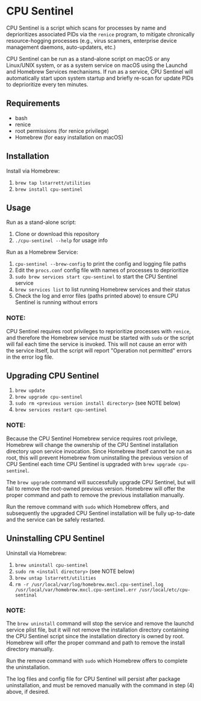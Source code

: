 # CPU Sentinel
CPU Sentinel is a script which scans for processes by name and deprioritizes
associated PIDs via the `renice` program, to mitigate chronically
resource-hogging processes (e.g., virus scanners, enterprise device management
daemons, auto-updaters, etc.)

CPU Sentinel can be run as a stand-alone script on macOS or any Linux/UNIX
system, or as a system service on macOS using the Launchd and Homebrew Services
mechanisms.  If run as a service, CPU Sentinel will automatically start upon
system startup and briefly re-scan for update PIDs to deprioritize every ten
minutes.


## Requirements
* bash
* renice
* root permissions (for renice privilege)
* Homebrew (for easy installation on macOS)


## Installation
Install via Homebrew:
1. `brew tap lstarrett/utilities`
2. `brew install cpu-sentinel`


## Usage
Run as a stand-alone script:
1. Clone or download this repository
2. `./cpu-sentinel --help` for usage info

Run as a Homebrew Service:
1. `cpu-sentinel --brew-config` to print the config and logging file paths
2. Edit the `procs.conf` config file with names of processes to deprioritize
3. `sudo brew services start cpu-sentinel` to start the CPU Sentinel service
4. `brew services list` to list running Homebrew services and their status
5. Check the log and error files (paths printed above) to ensure CPU Sentinel
   is running without errors

### NOTE:
CPU Sentinel requires root privileges to reprioritize processes with `renice`,
and therefore the Homebrew service must be started with `sudo` or the script
will fail each time the service is invoked. This will not cause an error with
the service itself, but the script will report "Operation not permitted" errors
in the error log file.


## Upgrading CPU Sentinel
1. `brew update`
2. `brew upgrade cpu-sentinel`
3. `sudo rm <previous version install directory>` (see NOTE below)
4. `brew services restart cpu-sentinel`

### NOTE:
Because the CPU Sentinel Homebrew service requires root privilege, Homebrew
will change the ownership of the CPU Sentinel installation directory upon
service invocation. Since Homebrew itself cannot be run as root, this will
prevent Homebrew from uninstalling the previous version of CPU Sentinel each
time CPU Sentinel is upgraded with `brew upgrade cpu-sentinel`.

The `brew upgrade` command will successfully upgrade CPU Sentinel, but will
fail to remove the root-owned previous version. Homebrew will offer the proper
command and path to remove the previous installation manually.

Run the remove command with `sudo` which Homebrew offers, and subsequently the
upgraded CPU Sentinel installation will be fully up-to-date and the service can
be safely restarted.


## Uninstalling CPU Sentinel
Uninstall via Homebrew:
1. `brew uninstall cpu-sentinel`
2. `sudo rm <install directory>` (see NOTE below)
3. `brew untap lstarrett/utilities`
4. `rm -r /usr/local/var/log/homebrew.mxcl.cpu-sentinel.log /usr/local/var/homebrew.mxcl.cpu-sentinel.err /usr/local/etc/cpu-sentinal`

### NOTE:
The `brew uninstall` command will stop the service and remove the launchd
service plist file, but it will not remove the installation directory
containing the CPU Sentinel script since the installation directory is owned by
root. Homebrew will offer the proper command and path to remove the install
directory manually.

Run the remove command with `sudo` which Homebrew offers to complete the
uninstallation.

The log files and config file for CPU Sentinel will persist after package
uninstallation, and must be removed manually with the command in step (4) above,
if desired.

